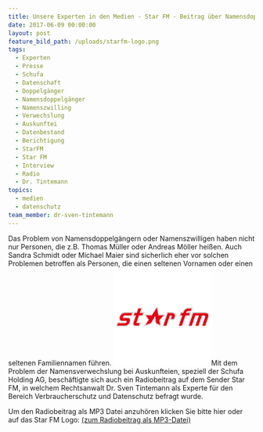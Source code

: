 ```yaml
---
title: Unsere Experten in den Medien - Star FM - Beitrag über Namensdoppelgänger und Schufa
date: 2017-06-09 00:00:00
layout: post
feature_bild_path: /uploads/starfm-logo.png
tags:
  - Experten
  - Presse
  - Schufa
  - Datenschaft
  - Doppelgänger
  - Namensdoppelgänger
  - Namenszwilling
  - Verwechslung
  - Auskunftei
  - Datenbestand
  - Berichtigung
  - StarFM
  - Star FM
  - Interview
  - Radio
  - Dr. Tintemann
topics:
  - medien
  - datenschutz
team_member: dr-sven-tintemann
---
```



Das Problem von Namensdoppelgängern oder Namenszwilligen haben nicht nur Personen, die z.B. Thomas Müller oder Andreas Möller heißen. Auch Sandra Schmidt oder Michael Maier sind sicherlich eher vor solchen Problemen betroffen als Personen, die einen seltenen Vornamen oder einen seltenen Familiennamen führen. [![Star FM Logo - Fremde Marke](/uploads/versions/starfm-logo---x----200-200x---.png)](http://tintemann.de/wp-content/uploads/2014/08/StarFM-Dokumentation.mp3)Mit dem Problem der Namensverwechslung bei Auskunfteien, speziell der Schufa Holding AG, beschäftigte sich auch ein Radiobeitrag auf dem Sender Star FM, in welchem Rechtsanwalt Dr. Sven Tintemann als Experte für den Bereich Verbraucherschutz und Datenschutz befragt wurde.

Um den Radiobeitrag als MP3 Datei anzuhören klicken Sie bitte hier oder auf das Star FM Logo: [(zum Radiobeitrag als MP3-Datei)](http://tintemann.de/wp-content/uploads/2014/08/StarFM-Dokumentation.mp3)